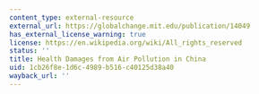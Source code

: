 ```yaml
---
content_type: external-resource
external_url: https://globalchange.mit.edu/publication/14049
has_external_license_warning: true
license: https://en.wikipedia.org/wiki/All_rights_reserved
status: ''
title: Health Damages from Air Pollution in China
uid: 1cb26f8e-1d6c-4989-b516-c40125d38a40
wayback_url: ''
---
```

